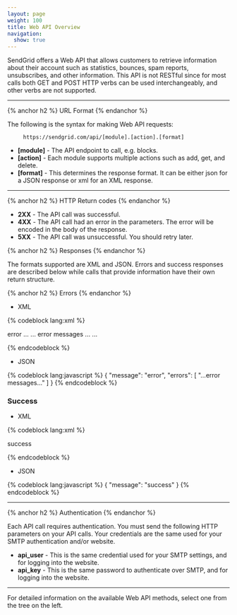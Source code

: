 ```yaml
---
layout: page
weight: 100
title: Web API Overview
navigation:
  show: true
---
```


SendGrid offers a Web API that allows customers to retrieve information about their account such as statistics, bounces, spam reports, unsubscribes, and other information. This API is not RESTful since for most calls both GET and POST HTTP verbs can be used interchangeably, and other verbs are not supported.

* * * * *


{% anchor h2 %} URL Format {% endanchor %}


The following is the syntax for making Web API requests:

`     https://sendgrid.com/api/[module].[action].[format]`

-   **[module]** - The API endpoint to call, e.g. blocks.
-   **[action]** - Each module supports multiple actions such as add, get, and delete.
-   **[format]** - This determines the response format. It can be either json for a JSON response or xml for an XML response.

* * * * *


{% anchor h2 %} HTTP Return codes {% endanchor %}


-   **2XX** - The API call was successful.
-   **4XX** - The API call had an error in the parameters. The error will be encoded in the body of the response.
-   **5XX** - The API call was unsuccessful. You should retry later.


{% anchor h2 %} Responses {% endanchor %}


The formats supported are XML and JSON. Errors and success responses are described below while calls that provide information have their own return structure.


{% anchor h2 %} Errors {% endanchor %}


-   XML 


{% codeblock lang:xml %}
<?xml version="1.0" encoding="ISO-8859-1"?>

<result>
   <message>error</message>
   <errors>
      ...
      <error>... error messages ...</error>
      ...
   </errors>
</result>

{% endcodeblock %}



-   JSON 


{% codeblock lang:javascript %}
{
  "message": "error",
  "errors": [
    "...error messages..."
  ]
}
{% endcodeblock %}




### Success

-   XML 


{% codeblock lang:xml %}
<?xml version="1.0" encoding="ISO-8859-1"?>

<result>
success
</result>

{% endcodeblock %}



-   JSON 


{% codeblock lang:javascript %}
{
  "message": "success"
}
{% endcodeblock %}




* * * * *


{% anchor h2 %} Authentication {% endanchor %}


Each API call requires authentication. You must send the following HTTP parameters on your API calls. Your credentials are the same used for your SMTP authentication and/or website.

-   **api\_user** - This is the same credential used for your SMTP settings, and for logging into the website.
-   **api\_key** - This is the same password to authenticate over SMTP, and for logging into the website.

* * * * *

For detailed information on the available Web API methods, select one from the tree on the left.

